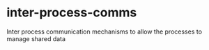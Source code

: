 # inter-process-comms
Inter process communication mechanisms to allow the processes to manage shared data
